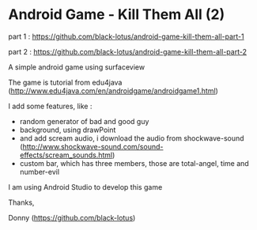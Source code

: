 Android Game - Kill Them All (2)
================================

part 1 : https://github.com/black-lotus/android-game-kill-them-all-part-1

part 2 : https://github.com/black-lotus/android-game-kill-them-all-part-2


A simple android game using surfaceview

The game is tutorial from edu4java (http://www.edu4java.com/en/androidgame/androidgame1.html)

I add some features, like :
- random generator of bad and good guy
- background, using drawPoint
- and add scream audio, i download the audio from shockwave-sound (http://www.shockwave-sound.com/sound-effects/scream_sounds.html) 
- custom bar, which has three members, those are total-angel, time and number-evil


I am using Android Studio to develop this game

Thanks, 

Donny (https://github.com/black-lotus)